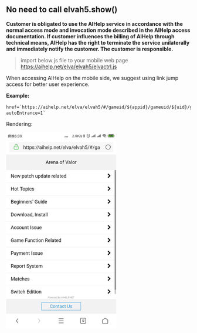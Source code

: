 ## 	No need to call elvah5.show()

**Customer is obligated to use the AIHelp service in accordance with the normal access mode and invocation mode described in the AIHelp access documentation. If customer influences the billing of AIHelp through technical means, AIHelp has the right to terminate the service unilaterally and immediately notify the customer. The customer is responsible.**


>import below js file to your mobile web page
	https://aihelp.net/elva/elvah5/elvactrl.js


When accessing AIHelp on the mobile side, we suggest using link jump access for better user experience.

**Example:**

    href=`https://aihelp.net/elva/elvah5/#/gameid/${appid}/gameuid/${uid}/gameName/${gameName}/username/${userName}/lan/${language}/hsTags/${tag}?autoEntrance=1`


Rendering: 

<img src="https://github.com/AIHELP-NET/Pictures/blob/master/AIHelp-H5-on-mobile(2).jpg" width="300"  div align=center />
<!-- (https://github.com/AIHELP-NET/Pictures/blob/master/AIHelp-H5-on-mobile(2).jpg "h5") -->